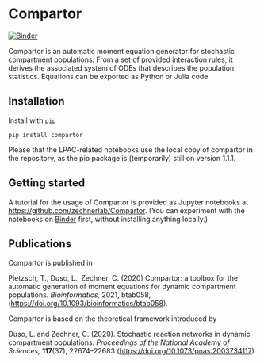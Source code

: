
# Compartor

[![Binder](https://mybinder.org/badge_logo.svg)](https://mybinder.org/v2/gh/zechnerlab/Compartor/master)

Compartor is an automatic moment equation generator for stochastic compartment populations:
From a set of provided interaction rules, it derives the associated system of ODEs that describes the population statistics.
Equations can be exported as Python or Julia code.


## Installation

Install with `pip`
```
pip install compartor
```

Please that the LPAC-related notebooks use the local copy of compartor in the repository, as the pip package is (temporarily) still on version 1.1.1.


## Getting started

A tutorial for the usage of Compartor is provided as Jupyter notebooks at https://github.com/zechnerlab/Compartor.
(You can experiment with the notebooks on [Binder](https://mybinder.org/v2/gh/zechnerlab/Compartor/master) first, without installing anything locally.)

## Publications

Compartor is published in

Pietzsch, T., Duso, L., Zechner, C. (2020)
Compartor: a toolbox for the automatic generation of moment equations for dynamic compartment populations.
*Bioinformatics,* 2021, btab058, (https://doi.org/10.1093/bioinformatics/btab058).

Compartor is based on the theoretical framework introduced by

Duso, L. and Zechner, C. (2020).
Stochastic reaction networks in dynamic compartment populations.
*Proceedings of the National Academy of Sciences,* **117**(37), 22674–22683 (https://doi.org/10.1073/pnas.2003734117).


